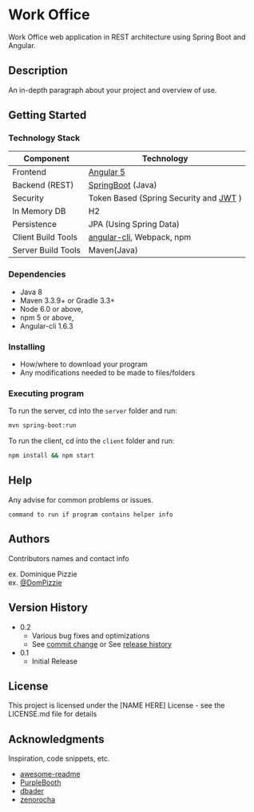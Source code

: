 # Work Office

Work Office web application in REST architecture using Spring Boot and Angular.

## Description

An in-depth paragraph about your project and overview of use.

## Getting Started

### Technology Stack
Component         | Technology
---               | ---
Frontend          | [Angular 5](https://github.com/angular/angular)
Backend (REST)    | [SpringBoot](https://projects.spring.io/spring-boot) (Java)
Security          | Token Based (Spring Security and [JWT](https://github.com/auth0/java-jwt) )
In Memory DB      | H2
Persistence       | JPA (Using Spring Data)
Client Build Tools| [angular-cli](https://github.com/angular/angular-cli), Webpack, npm
Server Build Tools| Maven(Java)


### Dependencies

- Java 8
- Maven 3.3.9+ or Gradle 3.3+
- Node 6.0 or above,  
- npm 5 or above,   
- Angular-cli 1.6.3

### Installing

* How/where to download your program
* Any modifications needed to be made to files/folders

### Executing program

To run the server, cd into the `server` folder and run:
 
```bash
mvn spring-boot:run
```

To run the client, cd into the `client` folder and run:
 
```bash
npm install && npm start
```

## Help

Any advise for common problems or issues.
```
command to run if program contains helper info
```

## Authors

Contributors names and contact info

ex. Dominique Pizzie  
ex. [@DomPizzie](https://twitter.com/dompizzie)

## Version History

* 0.2
    * Various bug fixes and optimizations
    * See [commit change]() or See [release history]()
* 0.1
    * Initial Release

## License

This project is licensed under the [NAME HERE] License - see the LICENSE.md file for details

## Acknowledgments

Inspiration, code snippets, etc.
* [awesome-readme](https://github.com/matiassingers/awesome-readme)
* [PurpleBooth](https://gist.github.com/PurpleBooth/109311bb0361f32d87a2)
* [dbader](https://github.com/dbader/readme-template)
* [zenorocha](https://gist.github.com/zenorocha/4526327)

